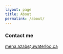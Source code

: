 ```yaml
---
layout: page
title: About
permalink: /about/
---
```




### Contact me

[mena.azab@uwaterloo.ca](mailto:mena.azab@uwaterloo.ca)
